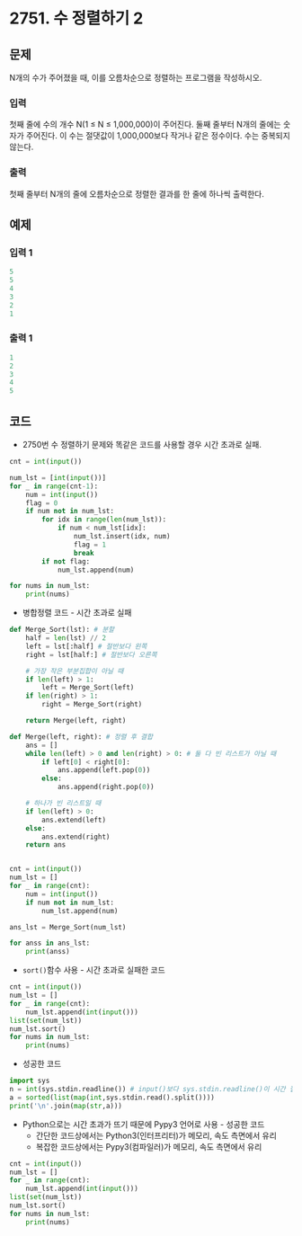 # 2751. 수 정렬하기 2



## 문제

N개의 수가 주어졌을 때, 이를 오름차순으로 정렬하는 프로그램을 작성하시오.



### 입력

첫째 줄에 수의 개수 N(1 ≤ N ≤ 1,000,000)이 주어진다. 둘째 줄부터 N개의 줄에는 숫자가 주어진다. 이 수는 절댓값이 1,000,000보다 작거나 같은 정수이다. 수는 중복되지 않는다.

### 출력

첫째 줄부터 N개의 줄에 오름차순으로 정렬한 결과를 한 줄에 하나씩 출력한다.



## 예제

### 입력 1

```python
5
5
4
3
2
1
```

### 출력 1

```python
1
2
3
4
5
```





## 코드

- 2750번 수 정렬하기 문제와 똑같은 코드를 사용할 경우 시간 초과로 실패.

```python
cnt = int(input())

num_lst = [int(input())]
for _ in range(cnt-1):
    num = int(input())
    flag = 0
    if num not in num_lst:
        for idx in range(len(num_lst)):
            if num < num_lst[idx]:
                num_lst.insert(idx, num)
                flag = 1
                break
        if not flag:
            num_lst.append(num)

for nums in num_lst:
    print(nums)
```



- 병합정렬 코드 - 시간 초과로 실패

```python
def Merge_Sort(lst): # 분할
    half = len(lst) // 2
    left = lst[:half] # 절반보다 왼쪽
    right = lst[half:] # 절반보다 오른쪽

    # 가장 작은 부분집합이 아닐 때
    if len(left) > 1:
        left = Merge_Sort(left)
    if len(right) > 1:
        right = Merge_Sort(right)

    return Merge(left, right)

def Merge(left, right): # 정렬 후 결합
    ans = []
    while len(left) > 0 and len(right) > 0: # 둘 다 빈 리스트가 아닐 때
        if left[0] < right[0]:
            ans.append(left.pop(0))
        else:
            ans.append(right.pop(0))

    # 하나가 빈 리스트일 때
    if len(left) > 0:
        ans.extend(left)
    else:
        ans.extend(right)
    return ans


cnt = int(input())
num_lst = []
for _ in range(cnt):
    num = int(input())
    if num not in num_lst:
        num_lst.append(num)

ans_lst = Merge_Sort(num_lst)

for anss in ans_lst:
    print(anss)
```



- `sort()`함수 사용 - 시간 초과로 실패한 코드

```python
cnt = int(input())
num_lst = []
for _ in range(cnt):
    num_lst.append(int(input()))
list(set(num_lst))
num_lst.sort()
for nums in num_lst:
    print(nums)
```



- 성공한 코드

```python
import sys
n = int(sys.stdin.readline()) # input()보다 sys.stdin.readline()이 시간 절약
a = sorted(list(map(int,sys.stdin.read().split())))
print('\n'.join(map(str,a)))
```



- Python으로는 시간 초과가 뜨기 때문에 Pypy3 언어로 사용 - 성공한 코드
  - 간단한 코드상에서는 Python3(인터프리터)가 메모리, 속도 측면에서 유리
  - 복잡한 코드상에서는 Pypy3(컴파일러)가 메모리, 속도 측면에서 유리

```python
cnt = int(input())
num_lst = []
for _ in range(cnt):
    num_lst.append(int(input()))
list(set(num_lst))
num_lst.sort()
for nums in num_lst:
    print(nums)
```





